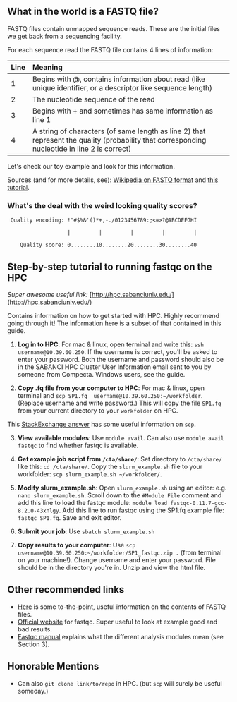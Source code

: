 ## What in the world is a FASTQ file?

FASTQ files contain unmapped sequence reads. These are the initial files we get back from a sequencing facility. 

For each sequence read the FASTQ file contains 4 lines of information:

| Line | Meaning | 
:----------|:-------------|
| 1 | Begins with @, contains information about read (like unique identifier, or a descriptor like sequence length) |
| 2 | The nucleotide sequence of the read |
| 3 | Begins with + and sometimes has same information as line 1 |
| 4 | A string of characters (of same length as line 2) that represent the quality (probability that corresponding nucleotide in line 2 is correct) | 

Let's check our toy example and look for this information.

Sources (and for more details, see): [Wikipedia on FASTQ format](https://www.wikiwand.com/en/FASTQ_format) and [this tutorial](https://hbctraining.github.io/Intro-to-rnaseq-hpc-O2/lessons/02_assessing_quality.html). 

### What's the deal with the weird looking quality scores?

` Quality encoding: !"#$%&'()*+,-./0123456789:;<=>?@ABCDEFGHI`

`                   |         |         |         |         |`

`    Quality score: 0........10........20........30........40`




## Step-by-step tutorial to running fastqc on the HPC

*Super awesome useful link:* [http://hpc.sabanciuniv.edu/](http://hpc.sabanciuniv.edu/) 

Contains information on how to get started with HPC. Highly recommend going through it! The information here is a subset of that contained in this guide.

1. **Log in to HPC**: 
For mac & linux, open terminal and write this: `ssh username@10.39.60.250`. If the username is correct, you'll be asked to enter your password. Both the username and password should also be in the SABANCI HPC Cluster User Information email sent to you by someone from Compecta. Windows users, see the guide.

2. **Copy .fq file from your computer to HPC**:
For mac & linux, open terminal and `scp SP1.fq  username@10.39.60.250:~/workfolder`. (Replace username and write password.) This will copy the file `SP1.fq` from your current directory to your `workfolder` on HPC. 

This [StackExchange answer](https://unix.stackexchange.com/a/188289) has some useful information on `scp`. 

3. **View available modules**: 
Use `module avail`. Can also use `module avail fastqc` to find whether fastqc is available. 

4. **Get example job script from `/cta/share/`**: 
Set directory to `/cta/share/` like this: `cd /cta/share/`. Copy the `slurm_example.sh` file to your workfolder: `scp slurm_example.sh ~/workfolder/`. 

5. **Modify slurm_example.sh**: Open `slurm_example.sh` using an editor: e.g. `nano slurm_example.sh`. Scroll down to the `#Module File` comment and add this line to load the fastqc module: `module load fastqc-0.11.7-gcc-8.2.0-43xnlgy`. Add this line to run fastqc using the SP1.fq example file: `fastqc SP1.fq`. Save and exit editor.

6. **Submit your job**: Use `sbatch slurm_example.sh`

7. **Copy results to your computer**: Use `scp username@10.39.60.250:~/workfolder/SP1_fastqc.zip .` (from terminal on your machine!). Change username and enter your password. File should be in the directory you're in. Unzip and view the html file. 


## Other recommended links

* [Here](https://hbctraining.github.io/Intro-to-rnaseq-hpc-O2/lessons/02_assessing_quality.html) is some to-the-point, useful information on the contents of FASTQ files.
* [Official website](https://www.bioinformatics.babraham.ac.uk/projects/fastqc/) for fastqc. Super useful to look at example good and bad results.
* [Fastqc manual](https://dnacore.missouri.edu/PDF/FastQC_Manual.pdf) explains what the different analysis modules mean (see Section 3).

## Honorable Mentions
* Can also `git clone link/to/repo` in HPC. (but `scp` will surely be useful someday.)










